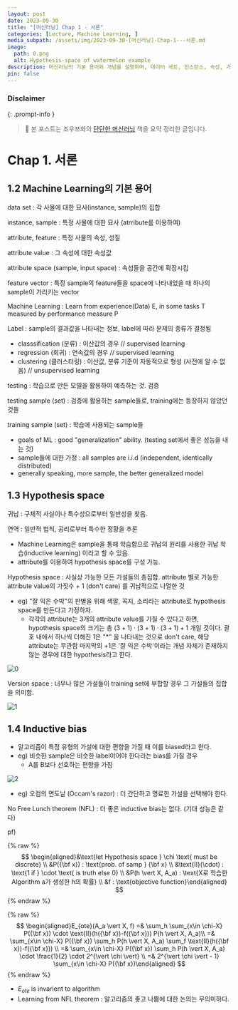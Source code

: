 ```yaml
---
layout: post
date: 2023-09-30
title: "[머신러닝] Chap 1 - 서론"
categories: [Lecture, Machine Learning, ]
media_subpath: /assets/img/2023-09-30-[머신러닝]-Chap-1---서론.md
image:
  path: 0.png
  alt: Hypothesis-space of watermelon example
description: 머신러닝의 기본 용어와 개념을 설명하며, 데이터 세트, 인스턴스, 속성, 가설 공간, 귀납적 학습, 그리고 알고리즘의 편향에 대해 논의합니다. 80년대 일본 경제와 관련된 주요 요소인 버블 경제와 플라자 합의의 영향을 설명하고, 머신러닝의 목표는 좋은 일반화 능력을 갖추는 것임을 강조합니다.
pin: false
---
```



### Disclaimer


{: .prompt-info }


> 📣 본 포스트는 조우쯔화의 [단단한 머신러닝](https://product.kyobobook.co.kr/detail/S000001916959) 책을 요약 정리한 글입니다. 


# Chap 1. 서론


## 1.2 Machine Learning의 기본 용어


data set
: 각 사물에 대한 묘사(instance, sample)의 집합


instance, sample
: 특정 사물에 대한 묘사 (atrribute를 이용하여)


attribute, feature
: 특정 사물의 속성, 성질


attribute value
: 그 속성에 대한 속성값


attribute space (sample, input space)
: 속성들을 공간에 확장시킴


feature vector
: 특정 sample의 feature들을 space에 나타내었을 때 하나의 sample이 가리키는 vector


Machine Learning
: Learn from experience(Data) E, in some tasks T measured by performance measure P


Label
: sample의 결과값을 나타내는 정보, label에 따라 문제의 종류가 결정됨

- classsification (분류)
:  이산값의 경우 // supervised learning
- regression (회귀) 
: 연속값의 경우 // supervised learning
- clustering (클러스터링)
: 이산값, 분류 기준이 자동적으로 형성 (사전에 알 수 없음) // unsupervised learning

testing
: 학습으로 만든 모델을 활용하여 예측하는 것. 검증


testing sample (set) 
: 검증에 활용하는 sample들로, training에는 등장하지 않았던 것들


training sample (set)
: 학습에 사용되는 sample들

- goals of ML : good "generalization" ability. (testing set에서 좋은 성능을 내는 것)
- sample들에 대한 가정 : all samples are i.i.d (independent, identically distributed)
- generally speaking, more sample, the better generalized model

## 1.3 Hypothesis space


귀납 
: 구체적 사실이나 특수성으로부터 일반성을 찾음.


연역 
: 일반적 법칙, 공리로부터 특수한 정황을 추론

- Machine Learning은 sample을 통해 학습함으로 귀납의 원리를 사용한 귀납 학습(inductive learning) 이라고 할 수 있음.
- attribute를 이용하여 hypothesis space를 구성 가능.

Hypothesis space 
: 사실상 가능한 모든 가설들의 총집합. attribute 별로 가능한 attribute value의 가짓수 + 1 (don't care) 를 귀납적으로 나열한 것

- eg) "잘 익은 수박"의 판별을 위해 색깔, 꼭지, 소리라는 attribute로 hypothesis space를 만든다고 가정하자.
	- 각각의 attribute는 3개의 attribute value를 가질 수 있다고 하면,
	hypothesis space의 크기는 총 $(3+1)\cdot(3+1)\cdot(3+1)+1$ 개일 것이다.
	괄호 내에서 하나씩 더해진 1은 "\*" 을 나타내는 것으로 don't care, 해당 attribute는 무관함
	마지막의 +1은 '잘 익은 수박'이라는 개념 자체가 존재하지 않는 경우에 대한 hypothesis라고 한다.

![0](/0.png)


Version space 
: 너무나 많은 가설들이 training set에 부합할 경우 그 가설들의 집합을 의미함.


![1](/1.png)


## 1.4 Inductive bias

- 알고리즘이 특정 유형의 가설에 대한 편향을 가질 때 이를 biased라고 한다.
- eg) 비슷한 sample은 비슷한 label이어야 한다라는 bias를 가질 경우
	- A를 B보다 선호하는 편향을 가짐

![2](/2.png)

- eg) 오컴의 면도날 (Occam's razor)
: 더 간단하고 명료한 가설을 선택해야 한다.

No Free Lunch theorem (NFL) 
: 더 좋은 inductive bias는 없다. (기대 성능은 같다)


pf)


{% raw %}
$$
\begin{aligned}&\text{let Hypothesis space } \chi \text{ must be discrete} \\ &P({\bf x}) : \text{prob. of samp } {\bf x} \\  &\text{II}(\cdot) : \text{1 if } \cdot \text{ is truth else 0} \\ &P(h \vert X, A_a) : \text{X로 학습한 Algorithm a가 생성한 h의 확률} \\ &f : \text{objective function}\end{aligned}
$$
{% endraw %}


{% raw %}
$$
\begin{aligned}E_{ote}(A_a \vert X, f) =& \sum_h \sum_{x\in \chi-X} P({\bf x}) \cdot \text{II}(h({\bf x})-f({\bf x})) P(h \vert X, A_a)\\ =& \sum_{x\in \chi-X} P({\bf x}) \sum_h P(h \vert X, A_a) \sum_f \text{II}(h({\bf x})-f({\bf x})) \\  =& \sum_{x\in \chi-X} P({\bf x}) \sum_h P(h \vert X, A_a) \cdot \frac{1}{2} \cdot 2^{\vert \chi \vert} \\ =& 2^{\vert \chi \vert - 1} \sum_{x\in \chi-X} P({\bf x})\end{aligned}
$$
{% endraw %}

- $E_{ote}$ is invarient to algorithm
- Learning from NFL theorem : 알고리즘의 좋고 나쁨에 대한 논의는 무의미하다.


<script>
  window.MathJax = {
    tex: {
      macros: {
        R: "\\mathbb{R}",
        N: "\\mathbb{N}",
        Z: "\\mathbb{Z}",
        Q: "\\mathbb{Q}",
        C: "\\mathbb{C}",
        proj: "\\operatorname{proj}",
        rank: "\\operatorname{rank}",
        im: "\\operatorname{im}",
        dom: "\\operatorname{dom}",
        codom: "\\operatorname{codom}",
        argmax: "\\operatorname*{arg\,max}",
        argmin: "\\operatorname*{arg\,min}"
      },
      tags: "ams",
      strict: false
    },
    options: {
      skipHtmlTags: ["script", "noscript", "style", "textarea", "pre"]
    }
  };
</script>
<script async src="https://cdn.jsdelivr.net/npm/mathjax@3/es5/tex-mml-chtml.js"></script>
